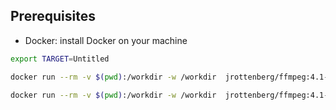 ## Prerequisites
- Docker: install Docker on your machine



```bash
export TARGET=Untitled

docker run --rm -v $(pwd):/workdir -w /workdir  jrottenberg/ffmpeg:4.1-alpine -i "$TARGET.mov" -vf "fps=12,palettegen" -y palette.png

docker run --rm -v $(pwd):/workdir -w /workdir  jrottenberg/ffmpeg:4.1-alpine -i "$TARGET.mov" -i palette.png -lavfi "fps=8,scale='min(1080,iw)':-1:flags=lanczos [x]; [x][1:v] paletteuse" -y "$TARGET.gif"
```